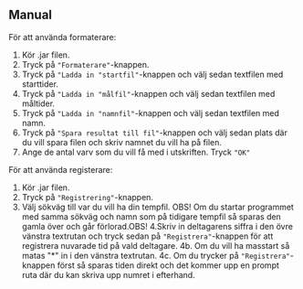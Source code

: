 ## Manual 



För att använda formaterare:

1. Kör .jar filen.
2. Tryck på ```"Formaterare"```-knappen.
3. Tryck på ```"Ladda in "startfil"```-knappen och välj sedan textfilen med starttider.
4. Tryck på ```"Ladda in "målfil"```-knappen och välj sedan textfilen med måltider.
5. Tryck på ```"Ladda in "namnfil"```-knappen och välj sedan textfilen med namn.
6. Tryck på ```"Spara resultat till fil"```-knappen och välj sedan plats där du vill spara filen och skriv namnet du vill ha på filen.
7. Ange de antal varv som du vill få med i utskriften. Tryck ```"OK"```

För att använda registerare:

1. Kör .jar filen.
2. Tryck på ```"Registrering"```-knappen.
3. Välj sökväg till var du vill ha din tempfil. OBS! Om du startar programmet med samma sökväg och namn som på tidigare tempfil så sparas den gamla över och går förlorad.OBS!
4.Skriv in deltagarens siffra i den övre vänstra textrutan och tryck sedan på ```"Registrera"```-knappen för att registrera nuvarade tid på vald deltagare.
4b. Om du vill ha masstart så matas "*" in i den vänstra textrutan.
4c. Om du trycker på ```"Registrera"```-knappen först så sparas tiden direkt och det kommer upp en prompt ruta där du kan skriva upp numret i efterhand.
